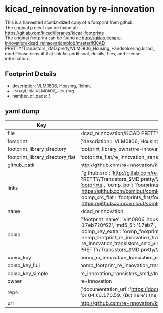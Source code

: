 # kicad_reinnovation by re-innovation  
This is a harvested standardized copy of a footprint from github.  
The original project can be found at:  
https://gitlab.com/kicad/libraries/kicad-footprints  
The original footprint can be found at:
http://gitlab.com/re-innovation/kicad_reinnovation/blob/master/KiCAD PRETTY/Transistors_SMD.pretty/VLM0806_Housing_Handsoldering.kicad_mod
Please consult that link for additional, details, files, and license information.  
## Footprint Details
* description: VLM0806, Housing, Rohm,  
* libraryLink: VLM0806_Housing  
* number_of_pads: 3  
## yaml dump  
| Key | Value |  
| --- | --- |  
| file | kicad_reinnovation/KiCAD PRETTY/Transistors_SMD.pretty/VLM0806_Housing.kicad_mod |  
| footprint | {'description': 'VLM0806, Housing, Rohm,', 'libraryLink': 'VLM0806_Housing', 'number_of_pads': 3} |  
| footprint_library_directory | footprint_library_owner/re-innovation_kicad_reinnovation |  
| footprint_library_directory_flat | footprints_flat/re_innovation_transistors_smd_vlm0806_housing/working |  
| github_path | http://github.com/re-innovation/kicad_reinnovation/blob/master/KiCAD PRETTY/Transistors_SMD.pretty/VLM0806_Housing.kicad_mod |  
| links | {'github_src': 'http://gitlab.com/re-innovation/kicad_reinnovation/blob/master/KiCAD PRETTY/Transistors_SMD.pretty/VLM0806_Housing_Handsoldering.kicad_mod', 'github_src_repo': 'https://gitlab.com/kicad/libraries/kicad-footprints', 'oomp_bot': 'footprints/re_innovation_transistors_smd_vlm0806_housing/working', 'oomp_bot_github': 'https://github.com/oomlout/oomlout_oomp_footprint_bot/tree/main/footprints/re_innovation_transistors_smd_vlm0806_housing/working', 'oomp_src_flat': 'footprints_flat/footprints_flat/re_innovation_transistors_smd_vlm0806_housing/working', 'oomp_src_flat_github': 'https://github.com/oomlout/oomlout_oomp_footprint_src/tree/main/footprints_flat/re_innovation_transistors_smd_vlm0806_housing/working'} |  
| name | kicad_reinnovation |  
| oomp | {'footprint_name': 'vlm0806_housing', 'library_name': 'transistors_smd', 'md5': '17eb720f6228b70a6d6df598bdaa460a', 'md5_10': '17eb720f62', 'md5_5': '17eb7', 'md5_6': '17eb72', 'oomp_key': 'oomp_re_innovation_transistors_smd_vlm0806_housing', 'oomp_key_extra': 'oomp_footprint_re_innovation_transistors_smd_vlm0806_housing', 'oomp_key_full': 'oomp_footprint_re_innovation_transistors_smd_vlm0806_housing_17eb72', 'oomp_key_simple': 're_innovation_transistors_smd_vlm0806_housing', 'original_filename': 'kicad_reinnovation/KiCAD PRETTY/Transistors_SMD.pretty/VLM0806_Housing.kicad_mod', 'owner_name': 're_innovation'} |  
| oomp_key | oomp_re_innovation_transistors_smd_vlm0806_housing |  
| oomp_key_full | oomp_footprint_re_innovation_transistors_smd_vlm0806_housing |  
| oomp_key_simple | re_innovation_transistors_smd_vlm0806_housing |  
| owner | re-innovation |  
| repo | {'documentation_url': 'https://docs.github.com/rest/overview/resources-in-the-rest-api#rate-limiting', 'message': "API rate limit exceeded for 84.66.173.59. (But here's the good news: Authenticated requests get a higher rate limit. Check out the documentation for more details.)"} |  
| url | http://github.com/re-innovation/kicad_reinnovation |  

